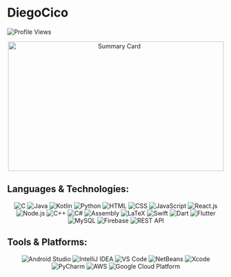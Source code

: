 # DiegoCico

<p align="left"> 
  <img src="https://komarev.com/ghpvc/?username=diegocico&label=Profile%20views&color=0e75b6&style=flat" alt="Profile Views" />
</p>

<div align="center">
  <img src="https://github-profile-summary-cards.vercel.app/api/cards/profile-details?username=DiegoCico&theme=dracula" 
       alt="Summary Card" width="500" height="300" style="border-radius: 1px;">
</div>

## Languages & Technologies:
<div align="center">
  
![C](https://img.shields.io/badge/-C-A8B9CC?style=flat&logo=c&logoColor=white)
![Java](https://img.shields.io/badge/-Java-007396?style=flat&logo=java&logoColor=white)
![Kotlin](https://img.shields.io/badge/-Kotlin-0095D5?style=flat&logo=kotlin&logoColor=white)
![Python](https://img.shields.io/badge/-Python-3776AB?style=flat&logo=python&logoColor=white)
![HTML](https://img.shields.io/badge/-HTML5-E34F26?style=flat&logo=html5&logoColor=white)
![CSS](https://img.shields.io/badge/-CSS3-1572B6?style=flat&logo=css3&logoColor=white)
![JavaScript](https://img.shields.io/badge/-JavaScript-F7DF1E?style=flat&logo=javascript&logoColor=black)
![React.js](https://img.shields.io/badge/-React.js-61DAFB?style=flat&logo=react&logoColor=black)
![Node.js](https://img.shields.io/badge/-Node.js-339933?style=flat&logo=node.js&logoColor=white)
![C++](https://img.shields.io/badge/-C++-00599C?style=flat&logo=c%2B%2B&logoColor=white)
![C#](https://img.shields.io/badge/-C%23-239120?style=flat&logo=c-sharp&logoColor=white)
![Assembly](https://img.shields.io/badge/-Assembly-525252?style=flat&logo=ghostery&logoColor=white)
![LaTeX](https://img.shields.io/badge/-LaTeX-008080?style=flat&logo=latex&logoColor=white)
![Swift](https://img.shields.io/badge/-Swift-FA7343?style=flat&logo=swift&logoColor=white)
![Dart](https://img.shields.io/badge/-Dart-0175C2?style=flat&logo=dart&logoColor=white)
![Flutter](https://img.shields.io/badge/-Flutter-02569B?style=flat&logo=flutter&logoColor=white)
![MySQL](https://img.shields.io/badge/-MySQL-4479A1?style=flat&logo=mysql&logoColor=white)
![Firebase](https://img.shields.io/badge/-Firebase-FFCA28?style=flat&logo=firebase&logoColor=black)
![REST API](https://img.shields.io/badge/-REST_API-02569B?style=flat&logo=postman&logoColor=white)

</div>

## Tools & Platforms:
<div align="center">

![Android Studio](https://img.shields.io/badge/-Android%20Studio-3DDC84?style=flat&logo=android-studio&logoColor=white)
![IntelliJ IDEA](https://img.shields.io/badge/-IntelliJ%20IDEA-000000?style=flat&logo=intellij-idea&logoColor=white)
![VS Code](https://img.shields.io/badge/-VS%20Code-007ACC?style=flat&logo=visual-studio-code&logoColor=white)
![NetBeans](https://img.shields.io/badge/-NetBeans-1B6AC6?style=flat&logo=apache-netbeans-ide&logoColor=white)
![Xcode](https://img.shields.io/badge/-Xcode-1575F9?style=flat&logo=xcode&logoColor=white)
![PyCharm](https://img.shields.io/badge/-PyCharm-000000?style=flat&logo=pycharm&logoColor=white)
![AWS](https://img.shields.io/badge/-AWS_Console-232F3E?style=flat&logo=amazon-aws&logoColor=white)
![Google Cloud Platform](https://img.shields.io/badge/-GCP-4285F4?style=flat&logo=google-cloud&logoColor=white)

</div>
